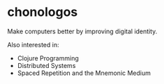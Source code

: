 # chonologos

Make computers better by improving digital identity.

Also interested in:
- Clojure Programming
- Distributed Systems
- Spaced Repetition and the Mnemonic Medium
